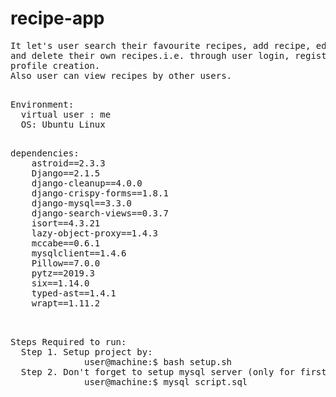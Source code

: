 # recipe-app
<pre>
It let's user search their favourite recipes, add recipe, edit
and delete their own recipes.i.e. through user login, registration,
profile creation.
Also user can view recipes by other users.<br>
</pre>
<pre>
Environment:
  virtual user : me 
  OS: Ubuntu Linux<br>
</pre>

<pre>
dependencies:
    astroid==2.3.3
    Django==2.1.5
    django-cleanup==4.0.0
    django-crispy-forms==1.8.1
    django-mysql==3.3.0
    django-search-views==0.3.7
    isort==4.3.21
    lazy-object-proxy==1.4.3
    mccabe==0.6.1
    mysqlclient==1.4.6
    Pillow==7.0.0
    pytz==2019.3
    six==1.14.0
    typed-ast==1.4.1
    wrapt==1.11.2<br>
 </pre>

<pre>
Steps Required to run:
  Step 1. Setup project by:
              user@machine:$ bash setup.sh
  Step 2. Don't forget to setup mysql server (only for first time), just run 'script.sql'
              user@machine:$ mysql script.sql<br>
</pre>             
